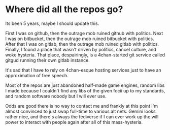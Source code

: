 # Where did all the repos go?
Its been 5 years, maybe I should update this.

First I was on github, then the outrage mob ruined github with politics.
Next I was on bitbucket, then the outrage mob ruined bitbucket with politics.
After that I was on gitlab, then the outrage mob ruined gitlab with politics.
Finally, I found a place that wasn't driven by politics, cancel culture, and woke hysteria. That place, despairingly, is a 4chan-started git service called gitgud running their own gitlab instance.

It's sad that I have to rely on 4chan-esque hosting services just to have an approximation of free speech.

Most of the repos are just abandoned half-made game engines, random libs I made because I couldn't find any libs of the given focii up to my standards, and random software nobody but I will ever use.

Odds are good there is no way to contact me and frankly at this point I'm almost convinced to just swap full-time to various alt nets. Gemini looks rather nice, and there's always the fediverse if I can ever work up the will power to interact with people again after all of this mass-hysteria.

